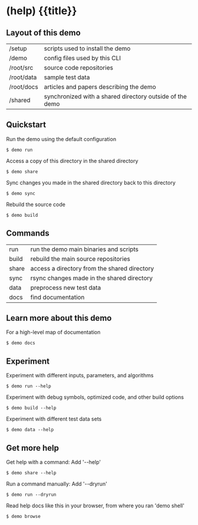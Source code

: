 # (help) {{title}}

## Layout of this demo

|            |                                                          |
| ---------- | -------------------------------------------------------- |
| /setup     | scripts used to install the demo                         |
| /demo      | config files used by this CLI                            |
| /root/src  | source code repositories                                 |
| /root/data | sample test data                                         |
| /root/docs | articles and papers describing the demo                  |
| /shared    | synchronized with a shared directory outside of the demo |

## Quickstart

Run the demo using the default configuration

```
$ demo run
```

Access a copy of this directory in the shared directory

```
$ demo share
```

Sync changes you made in the shared directory back to this directory

```
$ demo sync
```

Rebuild the source code

```
$ demo build
```

## Commands

|       |                                              |
| ----- | -------------------------------------------- |
| run   | run the demo main binaries and scripts       |
| build | rebuild the main source repositories         |
| share | access a directory from the shared directory |
| sync  | rsync changes made in the shared directory   |
| data  | preprocess new test data                     |
| docs  | find documentation                           |

## Learn more about this demo

For a high-level map of documentation

```
$ demo docs
```

## Experiment

Experiment with different inputs, parameters, and algorithms

```
$ demo run --help
```

Experiment with debug symbols, optimized code, and other build options

```
$ demo build --help
```

Experiment with different test data sets

```
$ demo data --help
```

## Get more help

Get help with a command: Add '--help'

```
$ demo share --help
```

Run a command manually: Add '--dryrun'

```
$ demo run --dryrun
```

Read help docs like this in your browser, from where you ran 'demo shell'

```
$ demo browse
```

